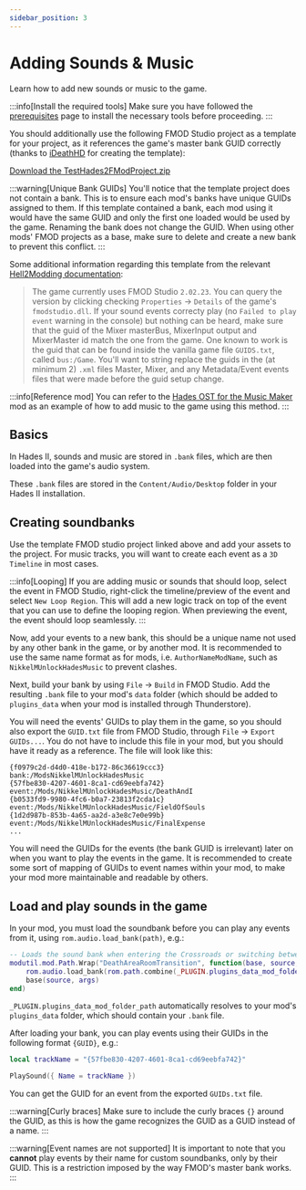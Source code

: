 ```yaml
---
sidebar_position: 3
---
```


# Adding Sounds & Music

Learn how to add new sounds or music to the game.

:::info[Install the required tools]
Make sure you have followed the [prerequisites](./prerequisites.md) page to install the necessary tools before proceeding.
:::

You should additionally use the following FMOD Studio project as a template for your project, as it references the game's master bank GUID correctly (thanks to [iDeathHD](https://github.com/xiaoxiao921) for creating the template):

[Download the TestHades2FModProject.zip](./files/TestHades2FModProject.zip)

:::warning[Unique Bank GUIDs]
You'll notice that the template project does not contain a bank.
This is to ensure each mod's banks have unique GUIDs assigned to them.
If this template contained a bank, each mod using it would have the same GUID and only the first one loaded would be used by the game.
Renaming the bank does not change the GUID.
When using other mods' FMOD projects as a base, make sure to delete and create a new bank to prevent this conflict.
:::

Some additional information regarding this template from the relevant [Hell2Modding documentation](https://github.com/SGG-Modding/Hell2Modding/blob/master/docs/lua/tables/rom.audio.md):

> The game currently uses FMOD Studio `2.02.23`.
> You can query the version by clicking checking `Properties` -> `Details` of the game's `fmodstudio.dll`.
> If your sound events correcty play (no `Failed to play event` warning in the console) but nothing can be heard, make sure that the guid of the Mixer masterBus, MixerInput output and MixerMaster id match the one from the game.
> One known to work is the guid that can be found inside the vanilla game file `GUIDS.txt`, called `bus:/Game`.
> You'll want to string replace the guids in the (at minimum 2) `.xml` files Master, Mixer, and any Metadata/Event events files that were made before the guid setup change.

:::info[Reference mod]
You can refer to the [Hades OST for the Music Maker](https://github.com/NikkelM/Hades-II-UnlockHadesMusic) mod as an example of how to add music to the game using this method.
:::

## Basics 

In Hades II, sounds and music are stored in `.bank` files, which are then loaded into the game's audio system.

These `.bank` files are stored in the `Content/Audio/Desktop` folder in your Hades II installation.

## Creating soundbanks

Use the template FMOD studio project linked above and add your assets to the project.
For music tracks, you will want to create each event as a `3D Timeline` in most cases.

:::info[Looping]
If you are adding music or sounds that should loop, select the event in FMOD Studio, right-click the timeline/preview of the event and select `New Loop Region`.
This will add a new logic track on top of the event that you can use to define the looping region.
When previewing the event, the event should loop seamlessly.
:::

Now, add your events to a new bank, this should be a unique name not used by any other bank in the game, or by another mod.
It is recommended to use the same name format as for mods, i.e. `AuthorNameModName`, such as `NikkelMUnlockHadesMusic` to prevent clashes.

Next, build your bank by using `File` -> `Build` in FMOD Studio.
Add the resulting `.bank` file to your mod's `data` folder (which should be added to `plugins_data` when your mod is installed through Thunderstore).

You will need the events' GUIDs to play them in the game, so you should also export the `GUID.txt` file from FMOD Studio, through `File` -> `Export GUIDs...`.
You do not have to include this file in your mod, but you should have it ready as a reference.
The file will look like this:

```plaintext
{f0979c2d-d4d0-418e-b172-86c36619ccc3} bank:/ModsNikkelMUnlockHadesMusic
{57fbe830-4207-4601-8ca1-cd69eebfa742} event:/Mods/NikkelMUnlockHadesMusic/DeathAndI
{b0533fd9-9980-4fc6-b0a7-23813f2cda1c} event:/Mods/NikkelMUnlockHadesMusic/FieldOfSouls
{1d2d987b-853b-4a65-aa2d-a3e8c7e0e99b} event:/Mods/NikkelMUnlockHadesMusic/FinalExpense
...
```

You will need the GUIDs for the events (the bank GUID is irrelevant) later on when you want to play the events in the game.
It is recommended to create some sort of mapping of GUIDs to event names within your mod, to make your mod more maintainable and readable by others.

## Load and play sounds in the game

In your mod, you must load the soundbank before you can play any events from it, using `rom.audio.load_bank(path)`, e.g.:

```lua
-- Loads the sound bank when entering the Crossroads or switching between rooms in the Crossroads
modutil.mod.Path.Wrap("DeathAreaRoomTransition", function(base, source, args)
	rom.audio.load_bank(rom.path.combine(_PLUGIN.plugins_data_mod_folder_path, "Audio\\ModsNikkelMUnlockHadesMusic.bank"))
	base(source, args)
end)
```

`_PLUGIN.plugins_data_mod_folder_path` automatically resolves to your mod's `plugins_data` folder, which should contain your `.bank` file.

After loading your bank, you can play events using their GUIDs in the following format `{GUID}`, e.g.:

```lua
local trackName = "{57fbe830-4207-4601-8ca1-cd69eebfa742}"

PlaySound({ Name = trackName })
```

You can get the GUID for an event from the exported `GUIDs.txt` file.

:::warning[Curly braces]
Make sure to include the curly braces `{}` around the GUID, as this is how the game recognizes the GUID as a GUID instead of a name.
:::

:::warning[Event names are not supported]
It is important to note that you **cannot** play events by their name for custom soundbanks, only by their GUID.
This is a restriction imposed by the way FMOD's master bank works.
:::

